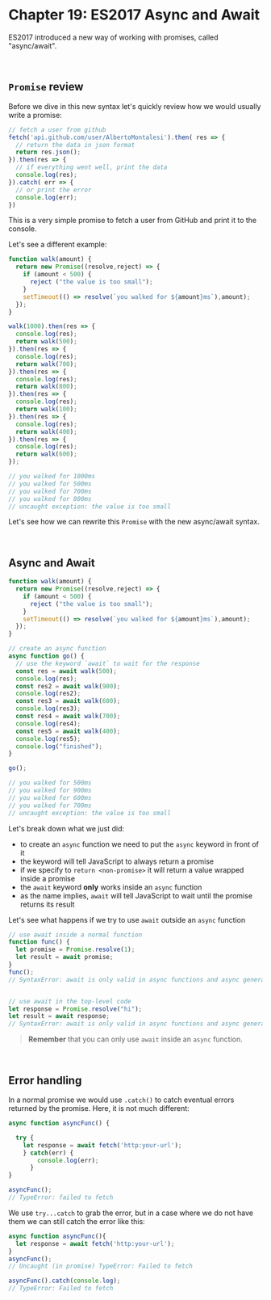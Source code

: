 # Chapter 19: ES2017 Async and Await

ES2017 introduced a new way of working with promises, called "async/await".

&nbsp;

## `Promise` review

Before we dive in this new syntax let's quickly review how we would usually write a promise:

```js
// fetch a user from github
fetch('api.github.com/user/AlbertoMontalesi').then( res => {
  // return the data in json format
  return res.json();
}).then(res => {
  // if everything went well, print the data
  console.log(res);
}).catch( err => {
  // or print the error
  console.log(err);
})
```

This is a very simple promise to fetch a user from GitHub and print it to the console.

Let's see a different example:

```js
function walk(amount) {
  return new Promise((resolve,reject) => {
    if (amount < 500) {
      reject ("the value is too small");
    }
    setTimeout(() => resolve(`you walked for ${amount}ms`),amount);
  });
}

walk(1000).then(res => {
  console.log(res);
  return walk(500);
}).then(res => {
  console.log(res);
  return walk(700);
}).then(res => {
  console.log(res);
  return walk(800);
}).then(res => {
  console.log(res);
  return walk(100);
}).then(res => {
  console.log(res);
  return walk(400);
}).then(res => {
  console.log(res);
  return walk(600);
});

// you walked for 1000ms
// you walked for 500ms
// you walked for 700ms
// you walked for 800ms
// uncaught exception: the value is too small
```

Let's see how we can rewrite this `Promise` with the new async/await syntax.

&nbsp;

## Async and Await

``` js
function walk(amount) {
  return new Promise((resolve,reject) => {
    if (amount < 500) {
      reject ("the value is too small");
    }
    setTimeout(() => resolve(`you walked for ${amount}ms`),amount);
  });
}

// create an async function
async function go() {
  // use the keyword `await` to wait for the response
  const res = await walk(500);
  console.log(res);
  const res2 = await walk(900);
  console.log(res2);
  const res3 = await walk(600);
  console.log(res3);
  const res4 = await walk(700);
  console.log(res4);
  const res5 = await walk(400);
  console.log(res5);
  console.log("finished");
}

go();

// you walked for 500ms 
// you walked for 900ms 
// you walked for 600ms 
// you walked for 700ms 
// uncaught exception: the value is too small
```

Let's break down what we just did:

- to create an `async` function we need to put the `async` keyword in front of it
- the keyword will tell JavaScript to always return a promise
- if we specify to `return <non-promise>` it will return a value wrapped inside a promise
- the `await` keyword **only** works inside an `async` function
- as the name implies, `await` will tell JavaScript to wait until the promise returns its result

Let's see what happens if we try to use `await` outside an `async` function

```js
// use await inside a normal function
function func() {
  let promise = Promise.resolve(1);
  let result = await promise; 
}
func();
// SyntaxError: await is only valid in async functions and async generators


// use await in the top-level code
let response = Promise.resolve("hi");
let result = await response;
// SyntaxError: await is only valid in async functions and async generators
```

> **Remember** that you can only use `await` inside an `async` function.

&nbsp;

## Error handling

In a normal promise we would use `.catch()` to catch eventual errors returned by the promise.
Here, it is not much different:

```js
async function asyncFunc() {

  try {
    let response = await fetch('http:your-url');
    } catch(err) {
        console.log(err);
      }
}

asyncFunc();
// TypeError: failed to fetch
```

We use `try...catch` to grab the error, but in a case where we do not have them we can still catch the error like this:

``` js
async function asyncFunc(){
  let response = await fetch('http:your-url');
}
asyncFunc();
// Uncaught (in promise) TypeError: Failed to fetch

asyncFunc().catch(console.log);
// TypeError: Failed to fetch
```
